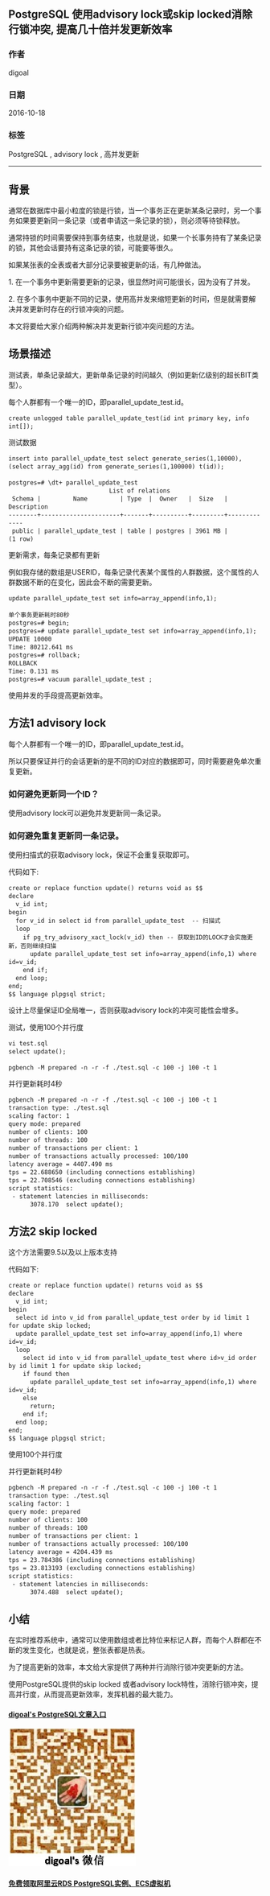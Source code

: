 ## PostgreSQL 使用advisory lock或skip locked消除行锁冲突, 提高几十倍并发更新效率
            
### 作者           
digoal            
            
### 日期          
2016-10-18             
            
### 标签          
PostgreSQL , advisory lock , 高并发更新       
            
----          
            
## 背景    
通常在数据库中最小粒度的锁是行锁，当一个事务正在更新某条记录时，另一个事务如果要更新同一条记录（或者申请这一条记录的锁），则必须等待锁释放。    
  
通常持锁的时间需要保持到事务结束，也就是说，如果一个长事务持有了某条记录的锁，其他会话要持有这条记录的锁，可能要等很久。    
  
如果某张表的全表或者大部分记录要被更新的话，有几种做法。    
  
1\. 在一个事务中更新需要更新的记录，很显然时间可能很长，因为没有了并发。  
  
2\. 在多个事务中更新不同的记录，使用高并发来缩短更新的时间，但是就需要解决并发更新时存在的行锁冲突的问题。    
  
本文将要给大家介绍两种解决并发更新行锁冲突问题的方法。  
  
## 场景描述
测试表，单条记录越大，更新单条记录的时间越久（例如更新亿级别的超长BIT类型）。    
  
每个人群都有一个唯一的ID，即parallel_update_test.id。  
  
```
create unlogged table parallel_update_test(id int primary key, info int[]);
```
  
测试数据  
  
```
insert into parallel_update_test select generate_series(1,10000), (select array_agg(id) from generate_series(1,100000) t(id));

postgres=# \dt+ parallel_update_test 
                            List of relations
 Schema |         Name         | Type  |  Owner   |  Size   | Description 
--------+----------------------+-------+----------+---------+-------------
 public | parallel_update_test | table | postgres | 3961 MB | 
(1 row)
```
  
更新需求，每条记录都有更新  
  
例如我存储的数组是USERID，每条记录代表某个属性的人群数据，这个属性的人群数据不断的在变化，因此会不断的需要更新。  
  
```
update parallel_update_test set info=array_append(info,1);

单个事务更新耗时80秒   
postgres=# begin;
postgres=# update parallel_update_test set info=array_append(info,1);
UPDATE 10000
Time: 80212.641 ms
postgres=# rollback;
ROLLBACK
Time: 0.131 ms
postgres=# vacuum parallel_update_test ;
```
  
使用并发的手段提高更新效率。  
  
## 方法1 advisory lock
每个人群都有一个唯一的ID，即parallel_update_test.id。  
  
所以只要保证并行的会话更新的是不同的ID对应的数据即可，同时需要避免单次重复更新。  
  
### 如何避免更新同一个ID？  
使用advisory lock可以避免并发更新同一条记录。  
  
### 如何避免重复更新同一条记录。  
使用扫描式的获取advisory lock，保证不会重复获取即可。  
  
代码如下:  
  
```
create or replace function update() returns void as $$
declare
  v_id int;
begin
  for v_id in select id from parallel_update_test  -- 扫描式
  loop  
    if pg_try_advisory_xact_lock(v_id) then -- 获取到ID的LOCK才会实施更新，否则继续扫描
      update parallel_update_test set info=array_append(info,1) where id=v_id;
    end if;
  end loop;
end;
$$ language plpgsql strict;
```
  
设计上尽量保证ID全局唯一，否则获取advisory lock的冲突可能性会增多。  
    
测试，使用100个并行度    
  
```
vi test.sql
select update();

pgbench -M prepared -n -r -f ./test.sql -c 100 -j 100 -t 1
```
  
并行更新耗时4秒     
  
```
pgbench -M prepared -n -r -f ./test.sql -c 100 -j 100 -t 1
transaction type: ./test.sql
scaling factor: 1
query mode: prepared
number of clients: 100
number of threads: 100
number of transactions per client: 1
number of transactions actually processed: 100/100
latency average = 4407.490 ms
tps = 22.688650 (including connections establishing)
tps = 22.708546 (excluding connections establishing)
script statistics:
 - statement latencies in milliseconds:
      3078.170  select update();
```
  
## 方法2 skip locked
这个方法需要9.5以及以上版本支持  
  
代码如下:  
  
```
create or replace function update() returns void as $$
declare
  v_id int;
begin
  select id into v_id from parallel_update_test order by id limit 1 for update skip locked;
  update parallel_update_test set info=array_append(info,1) where id=v_id;
  loop
    select id into v_id from parallel_update_test where id>v_id order by id limit 1 for update skip locked;
    if found then
      update parallel_update_test set info=array_append(info,1) where id=v_id;
    else
      return;
    end if;
  end loop;
end;
$$ language plpgsql strict;
```
    
使用100个并行度     
    
并行更新耗时4秒    
    
```
pgbench -M prepared -n -r -f ./test.sql -c 100 -j 100 -t 1
transaction type: ./test.sql
scaling factor: 1
query mode: prepared
number of clients: 100
number of threads: 100
number of transactions per client: 1
number of transactions actually processed: 100/100
latency average = 4204.439 ms
tps = 23.784386 (including connections establishing)
tps = 23.813193 (excluding connections establishing)
script statistics:
 - statement latencies in milliseconds:
      3074.488  select update();
```
   
## 小结
在实时推荐系统中，通常可以使用数组或者比特位来标记人群，而每个人群都在不断的发生变化，也就是说，整张表都是热表。  
  
为了提高更新的效率，本文给大家提供了两种并行消除行锁冲突更新的方法。  
  
使用PostgreSQL提供的skip locked 或者advisory lock特性，消除行锁冲突，提高并行度，从而提高更新效率，发挥机器的最大能力。  
    
        
    
  
  
  
  
  
  
  
  
  
  
  
  
  
  
  
#### [digoal's PostgreSQL文章入口](https://github.com/digoal/blog/blob/master/README.md "22709685feb7cab07d30f30387f0a9ae")
  
  
![digoal's weixin](../pic/digoal_weixin.jpg "f7ad92eeba24523fd47a6e1a0e691b59")
  
  
  
  
  
  
  
  
#### [免费领取阿里云RDS PostgreSQL实例、ECS虚拟机](https://www.aliyun.com/database/postgresqlactivity "57258f76c37864c6e6d23383d05714ea")
  
